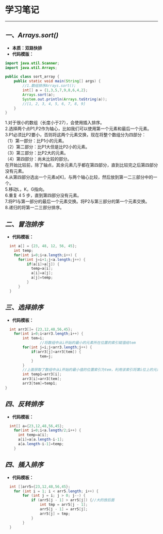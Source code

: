 # 学习笔记

---------------------

## ***一、Arrays.sort()***
* **本质：双路快排**
* **代码模版：**
```java
import java.util.Scanner;
import java.util.Arrays;
 
public class sort_array {
    public static void main(String[] args) {
        //1.数组排序Arrays.sort();
        int[] a = {1,3,5,7,9,8,6,4,2};
        Arrays.sort(a);
        System.out.println(Arrays.toString(a));
        //[1, 2, 3, 4, 5, 6, 7, 8, 9]
    }
}
```
1.对于很小的数组（长度小于27），会使用插入排序。 <br>
2.选择两个点P1,P2作为轴心，比如我们可以使用第一个元素和最后一个元素。  <br>
3.P1必须比P2要小，否则将这两个元素交换，现在将整个数组分为四部分：  <br>
（1）第一部分：比P1小的元素。  <br>
（2）第二部分：比P1大但是比P2小的元素。  <br>
（3）第三部分：比P2大的元素。  <br>
（4）第四部分：尚未比较的部分。  <br>
在开始比较前，除了轴点，其余元素几乎都在第四部分，直到比较完之后第四部分没有元素。  <br>
4.从第四部分选出一个元素a[K]，与两个轴心比较，然后放到第一二三部分中的一个。  <br>
5.移动L，K，G指向。  <br>
6.重复 4 5 步，直到第四部分没有元素。  <br>
7.将P1与第一部分的最后一个元素交换。将P2与第三部分的第一个元素交换。  <br>
8.递归的将第一二三部分排序。 <br> 

## ***二、冒泡排序***
* **代码模板：**
```java
  int a[] = {23, 48, 12, 56, 45};
	int temp;
	for(int i=0;i<a.length;i++) {
      for(int j=i+1;j<a.length;j++) {
          if(a[i]>a[j]) {
            temp=a[i];
            a[i]=a[j];
            a[j]=temp;
          }
      }
  }
```
## ***三、选择排序***
* **代码模板：**
```java
  int arr3[]= {23,12,48,56,45};
    for(int i=0;i<arr3.length;i++) {
		int tem=i;
                //将数组中从i开始的最小的元素所在位置的索引赋值给tem
		for(int j=i;j<arr3.length;j++) {
			if(arr3[j]<arr3[tem]) {
				tem=j;
			}
		}
		//上面获取了数组中从i开始的最小值的位置索引为tem，利用该索引将第i位上的元素与其进行交换
		int temp1=arr3[i];
		arr3[i]=arr3[tem];
		arr3[tem]=temp1;
}
```

## ***四、反转排序***
* **代码模板：**
```java
  int[] a={23,12,48,56,45};
	for(int i=0;i<a.length/2;i++) {
      int temp=a[i];
      a[i]=a[a.length-i-1];
      a[a.length-i-1]=temp;
	}
```

## ***四、插入排序***
* **代码模板：**
```java
  int []arr5={23,12,48,56,45};
	for (int i = 1; i < arr5.length; i++) {
		for (int j = i; j > 0; j--) {
			if (arr5[j - 1] > arr5[j]) {//大的放后面
				int tmp = arr5[j - 1];
				arr5[j - 1] = arr5[j];
				arr5[j] = tmp;
			}
		}
  }
```
